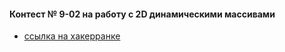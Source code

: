 #### Контест № 9-02 на работу с 2D динамическими массивами
* [ссылка на хакерранке](https://www.hackerrank.com/itstep-contest-9-02) 
